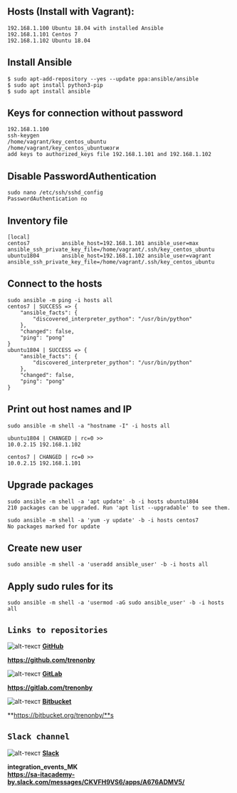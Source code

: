 ## Hosts (Install with Vagrant):
```
192.168.1.100 Ubuntu 18.04 with installed Ansible
192.168.1.101 Centos 7
192.168.1.102 Ubuntu 18.04
```			
## Install Ansible
```
$ sudo apt-add-repository --yes --update ppa:ansible/ansible
$ sudo apt install python3-pip
$ sudo apt install ansible
```		
## Keys for connection without password
```
192.168.1.100
ssh-keygen
/home/vagrant/key_centos_ubuntu
/home/vagrant/key_centos_ubuntuюзги
add keys to authorized_keys file 192.168.1.101 and 192.168.1.102
```		
## Disable PasswordAuthentication
```
sudo nano /etc/ssh/sshd_config
PasswordAuthentication no
```
## Inventory file
```
[local]
centos7          ansible_host=192.168.1.101 ansible_user=max   		ansible_ssh_private_key_file=/home/vagrant/.ssh/key_centos_ubuntu
ubuntu1804       ansible_host=192.168.1.102 ansible_user=vagrant  	ansible_ssh_private_key_file=/home/vagrant/.ssh/key_centos_ubuntu
```
## Connect to the hosts
```
sudo ansible -m ping -i hosts all
centos7 | SUCCESS => {
	"ansible_facts": {
		"discovered_interpreter_python": "/usr/bin/python"
	},
	"changed": false,
	"ping": "pong"
}
ubuntu1804 | SUCCESS => {
	"ansible_facts": {
		"discovered_interpreter_python": "/usr/bin/python"
	},
	"changed": false,
	"ping": "pong"
}
```
## Print out host names and IP
```
sudo ansible -m shell -a "hostname -I" -i hosts all

ubuntu1804 | CHANGED | rc=0 >>
10.0.2.15 192.168.1.102

centos7 | CHANGED | rc=0 >>
10.0.2.15 192.168.1.101
```		
## Upgrade packages
```		
sudo ansible -m shell -a 'apt update' -b -i hosts ubuntu1804
210 packages can be upgraded. Run 'apt list --upgradable' to see them.

sudo ansible -m shell -a 'yum -y update' -b -i hosts centos7
No packages marked for update
```		
## Create new user
```
sudo ansible -m shell -a 'useradd ansible_user' -b -i hosts all
```		
## Apply sudo rules for its
```
sudo ansible -m shell -a 'usermod -aG sudo ansible_user' -b -i hosts all
```





## `Links to repositories`

![alt-текст](https://i.ibb.co/72VSyLr/Git-Hub-90.png "GitHub") **[GitHub](https://github.com/trenonby)**

**https://github.com/trenonby**

![alt-текст](https://i.ibb.co/LRN1f6x/Git-Lab-90.png "GitLab") **[GitLab](https://gitlab.com/trenonby)**

**https://gitlab.com/trenonby**

![alt-текст](https://i.ibb.co/72S6h9F/Bitbucket-90.jpg "Bitbucket") **[Bitbucket](https://bitbucket.org/trenonby)**

**https://bitbucket.org/trenonby/**s

## `Slack channel`

![alt-текст](https://i.ibb.co/PDFBKWT/Slack-90.png "Slack") **[Slack](https://sa-itacademy-by.slack.com/messages/CKVFH9VS6/apps/A676ADMV5/)**

**integration_events_MK**  
**https://sa-itacademy-by.slack.com/messages/CKVFH9VS6/apps/A676ADMV5/**
